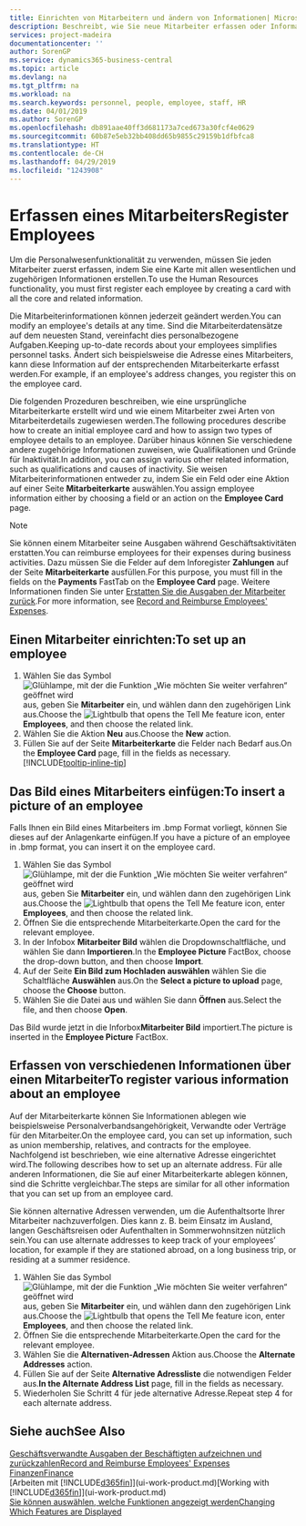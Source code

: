 ```yaml
---
title: Einrichten von Mitarbeitern und ändern von Informationen| Microsoft Docs
description: Beschreibt, wie Sie neue Mitarbeiter erfassen oder Informationen für vorhandene Mitarbeiter bearbeiten.
services: project-madeira
documentationcenter: ''
author: SorenGP
ms.service: dynamics365-business-central
ms.topic: article
ms.devlang: na
ms.tgt_pltfrm: na
ms.workload: na
ms.search.keywords: personnel, people, employee, staff, HR
ms.date: 04/01/2019
ms.author: SorenGP
ms.openlocfilehash: db891aae40ff3d681173a7ced673a30fcf4e0629
ms.sourcegitcommit: 60b87e5eb32bb408dd65b9855c29159b1dfbfca8
ms.translationtype: HT
ms.contentlocale: de-CH
ms.lasthandoff: 04/29/2019
ms.locfileid: "1243908"
---
```

# <a name="register-employees"></a><span data-ttu-id="14853-103">Erfassen eines Mitarbeiters</span><span class="sxs-lookup"><span data-stu-id="14853-103">Register Employees</span></span>
<span data-ttu-id="14853-104">Um die Personalwesenfunktionalität zu verwenden, müssen Sie jeden Mitarbeiter zuerst erfassen, indem Sie eine Karte mit allen wesentlichen und zugehörigen Informationen erstellen.</span><span class="sxs-lookup"><span data-stu-id="14853-104">To use the Human Resources functionality, you must first register each employee by creating a card with all the core and related information.</span></span>

<span data-ttu-id="14853-105">Die Mitarbeiterinformationen können jederzeit geändert werden.</span><span class="sxs-lookup"><span data-stu-id="14853-105">You can modify an employee's details at any time.</span></span> <span data-ttu-id="14853-106">Sind die Mitarbeiterdatensätze auf dem neuesten Stand, vereinfacht dies personalbezogene Aufgaben.</span><span class="sxs-lookup"><span data-stu-id="14853-106">Keeping up-to-date records about your employees simplifies personnel tasks.</span></span> <span data-ttu-id="14853-107">Ändert sich beispielsweise die Adresse eines Mitarbeiters, kann diese Information auf der entsprechenden Mitarbeiterkarte erfasst werden.</span><span class="sxs-lookup"><span data-stu-id="14853-107">For example, if an employee's address changes, you register this on the employee card.</span></span>

<span data-ttu-id="14853-108">Die folgenden Prozeduren beschreiben, wie eine ursprüngliche Mitarbeiterkarte erstellt wird und wie einem Mitarbeiter zwei Arten von Mitarbeiterdetails zugewiesen werden.</span><span class="sxs-lookup"><span data-stu-id="14853-108">The following procedures describe how to create an initial employee card and how to assign two types of employee details to an employee.</span></span> <span data-ttu-id="14853-109">Darüber hinaus können Sie verschiedene andere zugehörige Informationen zuweisen, wie Qualifikationen und Gründe für Inaktivität.</span><span class="sxs-lookup"><span data-stu-id="14853-109">In addition, you can assign various other related information, such as qualifications and causes of inactivity.</span></span> <span data-ttu-id="14853-110">Sie weisen Mitarbeiterinformationen entweder zu, indem Sie ein Feld oder eine Aktion auf einer Seite **Mitarbeiterkarte** auswählen.</span><span class="sxs-lookup"><span data-stu-id="14853-110">You assign employee information either by choosing a field or an action on the **Employee Card** page.</span></span>

> [!NOTE]  
> <span data-ttu-id="14853-111">Sie können einem Mitarbeiter seine Ausgaben während Geschäftsaktivitäten erstatten.</span><span class="sxs-lookup"><span data-stu-id="14853-111">You can reimburse employees for their expenses during business activities.</span></span> <span data-ttu-id="14853-112">Dazu müssen Sie die Felder auf dem Inforegister **Zahlungen** auf der Seite **Mitarbeiterkarte** ausfüllen.</span><span class="sxs-lookup"><span data-stu-id="14853-112">For this purpose, you must fill in the fields on the **Payments** FastTab on the **Employee Card** page.</span></span> <span data-ttu-id="14853-113">Weitere Informationen finden Sie unter [Erstatten Sie die Ausgaben der Mitarbeiter zurück](finance-how-record-reimburse-employee-expenses.md).</span><span class="sxs-lookup"><span data-stu-id="14853-113">For more information, see [Record and Reimburse Employees' Expenses](finance-how-record-reimburse-employee-expenses.md).</span></span>

## <a name="to-set-up-an-employee"></a><span data-ttu-id="14853-114">Einen Mitarbeiter einrichten:</span><span class="sxs-lookup"><span data-stu-id="14853-114">To set up an employee</span></span>
1. <span data-ttu-id="14853-115">Wählen Sie das Symbol ![Glühlampe, mit der die Funktion „Wie möchten Sie weiter verfahren“ geöffnet wird](media/ui-search/search_small.png "Wie möchten Sie weiter verfahren?") aus, geben Sie **Mitarbeiter** ein, und wählen dann den zugehörigen Link aus.</span><span class="sxs-lookup"><span data-stu-id="14853-115">Choose the ![Lightbulb that opens the Tell Me feature](media/ui-search/search_small.png "Tell me what you want to do") icon, enter **Employees**, and then choose the related link.</span></span>
2. <span data-ttu-id="14853-116">Wählen Sie die Aktion **Neu** aus.</span><span class="sxs-lookup"><span data-stu-id="14853-116">Choose the **New** action.</span></span>
3. <span data-ttu-id="14853-117">Füllen Sie auf der Seite **Mitarbeiterkarte** die Felder nach Bedarf aus.</span><span class="sxs-lookup"><span data-stu-id="14853-117">On the **Employee Card** page, fill in the fields as necessary.</span></span> [!INCLUDE[tooltip-inline-tip](includes/tooltip-inline-tip_md.md)]

## <a name="to-insert-a-picture-of-an-employee"></a><span data-ttu-id="14853-118">Das Bild eines Mitarbeiters einfügen:</span><span class="sxs-lookup"><span data-stu-id="14853-118">To insert a picture of an employee</span></span>
<span data-ttu-id="14853-119">Falls Ihnen ein Bild eines Mitarbeiters im .bmp Format vorliegt,  können Sie dieses auf der Anlagenkarte einfügen.</span><span class="sxs-lookup"><span data-stu-id="14853-119">If you have a picture of an employee in .bmp format, you can insert it on the employee card.</span></span>

1. <span data-ttu-id="14853-120">Wählen Sie das Symbol ![Glühlampe, mit der die Funktion „Wie möchten Sie weiter verfahren“ geöffnet wird](media/ui-search/search_small.png "Wie möchten Sie weiter verfahren?") aus, geben Sie **Mitarbeiter** ein, und wählen dann den zugehörigen Link aus.</span><span class="sxs-lookup"><span data-stu-id="14853-120">Choose the ![Lightbulb that opens the Tell Me feature](media/ui-search/search_small.png "Tell me what you want to do") icon, enter **Employees**, and then choose the related link.</span></span>
2. <span data-ttu-id="14853-121">Öffnen Sie die entsprechende Mitarbeiterkarte.</span><span class="sxs-lookup"><span data-stu-id="14853-121">Open the card for the relevant employee.</span></span>
3. <span data-ttu-id="14853-122">In der Infobox **Mitarbeiter Bild** wählen die Dropdownschaltfläche, und wählen Sie dann **Importieren**.</span><span class="sxs-lookup"><span data-stu-id="14853-122">In the **Employee Picture** FactBox, choose the drop-down button, and then choose **Import**.</span></span>
4. <span data-ttu-id="14853-123">Auf der Seite **Ein Bild zum Hochladen auswählen** wählen Sie die Schaltfläche **Auswählen** aus.</span><span class="sxs-lookup"><span data-stu-id="14853-123">On the **Select a picture to upload** page, choose the **Choose** button.</span></span>
5. <span data-ttu-id="14853-124">Wählen Sie die Datei aus und wählen Sie dann **Öffnen** aus.</span><span class="sxs-lookup"><span data-stu-id="14853-124">Select the file, and then choose **Open**.</span></span>

<span data-ttu-id="14853-125">Das Bild wurde jetzt in die Inforbox**Mitarbeiter Bild** importiert.</span><span class="sxs-lookup"><span data-stu-id="14853-125">The picture is inserted in the **Employee Picture** FactBox.</span></span>

## <a name="to-register-various-information-about-an-employee"></a><span data-ttu-id="14853-126">Erfassen von verschiedenen Informationen über einen Mitarbeiter</span><span class="sxs-lookup"><span data-stu-id="14853-126">To register various information about an employee</span></span>
<span data-ttu-id="14853-127">Auf der Mitarbeiterkarte können Sie Informationen ablegen wie beispielsweise Personalverbandsangehörigkeit, Verwandte oder Verträge für den Mitarbeiter.</span><span class="sxs-lookup"><span data-stu-id="14853-127">On the employee card, you can set up information, such as union membership, relatives, and contracts for the employee.</span></span> <span data-ttu-id="14853-128">Nachfolgend ist beschrieben, wie eine alternative Adresse eingerichtet wird.</span><span class="sxs-lookup"><span data-stu-id="14853-128">The following describes how to set up an alternate address.</span></span> <span data-ttu-id="14853-129">Für alle anderen Informationen, die Sie auf einer Mitarbeiterkarte ablegen können, sind die Schritte vergleichbar.</span><span class="sxs-lookup"><span data-stu-id="14853-129">The steps are similar for all other information that you can set up from an employee card.</span></span>

<span data-ttu-id="14853-130">Sie können alternative Adressen verwenden, um die Aufenthaltsorte Ihrer Mitarbeiter nachzuverfolgen. Dies kann z. B. beim Einsatz im Ausland, langen Geschäftsreisen oder Aufenthalten in Sommerwohnsitzen nützlich sein.</span><span class="sxs-lookup"><span data-stu-id="14853-130">You can use alternate addresses to keep track of your employees’ location, for example if they are stationed abroad, on a long business trip, or residing at a summer residence.</span></span>

1. <span data-ttu-id="14853-131">Wählen Sie das Symbol ![Glühlampe, mit der die Funktion „Wie möchten Sie weiter verfahren“ geöffnet wird](media/ui-search/search_small.png "Wie möchten Sie weiter verfahren?") aus, geben Sie **Mitarbeiter** ein, und wählen dann den zugehörigen Link aus.</span><span class="sxs-lookup"><span data-stu-id="14853-131">Choose the ![Lightbulb that opens the Tell Me feature](media/ui-search/search_small.png "Tell me what you want to do") icon, enter **Employees**, and then choose the related link.</span></span>
2. <span data-ttu-id="14853-132">Öffnen Sie die entsprechende Mitarbeiterkarte.</span><span class="sxs-lookup"><span data-stu-id="14853-132">Open the card for the relevant employee.</span></span>
3. <span data-ttu-id="14853-133">Wählen Sie die **Alternativen-Adressen** Aktion aus.</span><span class="sxs-lookup"><span data-stu-id="14853-133">Choose the **Alternate Addresses** action.</span></span>
4. <span data-ttu-id="14853-134">Füllen Sie auf der Seite **Alternative Adressliste** die notwendigen Felder aus.</span><span class="sxs-lookup"><span data-stu-id="14853-134">**In the Alternate Address List** page, fill in the fields as necessary.</span></span>
5. <span data-ttu-id="14853-135">Wiederholen Sie Schritt 4 für jede alternative Adresse.</span><span class="sxs-lookup"><span data-stu-id="14853-135">Repeat step 4 for each alternate address.</span></span>

## <a name="see-also"></a><span data-ttu-id="14853-136">Siehe auch</span><span class="sxs-lookup"><span data-stu-id="14853-136">See Also</span></span>
[<span data-ttu-id="14853-137">Geschäftsverwandte Ausgaben der Beschäftigten aufzeichnen und zurückzahlen</span><span class="sxs-lookup"><span data-stu-id="14853-137">Record and Reimburse Employees' Expenses</span></span>](finance-how-record-reimburse-employee-expenses.md)  
[<span data-ttu-id="14853-138">Finanzen</span><span class="sxs-lookup"><span data-stu-id="14853-138">Finance</span></span>](finance.md)  
<span data-ttu-id="14853-139">[Arbeiten mit [!INCLUDE[d365fin](includes/d365fin_md.md)]](ui-work-product.md)</span><span class="sxs-lookup"><span data-stu-id="14853-139">[Working with [!INCLUDE[d365fin](includes/d365fin_md.md)]](ui-work-product.md)</span></span>  
[<span data-ttu-id="14853-140">Sie können auswählen, welche Funktionen angezeigt werden</span><span class="sxs-lookup"><span data-stu-id="14853-140">Changing Which Features are Displayed</span></span>](ui-experiences.md)
